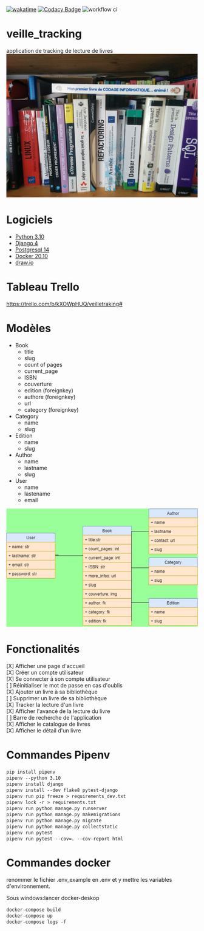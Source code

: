 [![wakatime](https://wakatime.com/badge/user/648b0556-0c0e-4e9d-b952-2bea950dabe6/project/ce91cfb1-ac21-4c0b-a1dd-dd75004877be.svg)](https://wakatime.com/badge/user/648b0556-0c0e-4e9d-b952-2bea950dabe6/project/ce91cfb1-ac21-4c0b-a1dd-dd75004877be)
[![Codacy Badge](https://app.codacy.com/project/badge/Grade/e2c07d13eb674eb88288901cba08ba52)](https://www.codacy.com/gh/jbbaillet85/veille_tracking/dashboard?utm_source=github.com\&utm_medium=referral\&utm_content=jbbaillet85/veille_tracking\&utm_campaign=Badge_Grade)
![workflow ci](https://github.com/jbbaillet85/veille_tracking/actions/workflows/django.yaml/badge.svg)

# veille\_tracking

application de tracking de lecture de livres
![livres](/static/assets/img/bibliotheque.jpg "livres")

# Logiciels

*   [Python 3.10](https://www.python.org/ "python")
*   [Django 4](https://www.djangoproject.com/ "django")
*   [Postgresql 14](https://www.postgresql.fr/ "Postgresql")
*   [Docker 20.10](https://www.docker.com/ "Docker")
*   [draw.io](https://draw-io.fr.softonic.com/ "draw.io")

# Tableau Trello

https://trello.com/b/kXOWpHUQ/veilletraking#

# Modèles

*   Book
    *   title
    *   slug
    *   count of pages
    *   current\_page
    *   ISBN
    *   couverture
    *   edition (foreignkey)
    *   authore (foreignkey)
    *   url
    *   category (foreignkey)
*   Category
    *   name
    *   slug
*   Edition
    *   name
    *   slug
*   Author
    *   name
    *   lastname
    *   slug
*   User
    *   name
    *   lastename
    *   email

![diagrame entité association](/doc/association_entity_diagram.jpg "livres")

# Fonctionalités

\[X] Afficher une page d'accueil\
\[X] Créer un compte utilisateur\
\[X] Se connecter à son compte utilisateur\
\[ ] Réinitialiser le mot de passe en cas d'oublis\
\[X] Ajouter un livre à sa bibliothèque\
\[ ] Supprimer un livre de sa bibliothèque\
\[X] Tracker la lecture d'un livre\
\[X] Afficher l'avancé de la lecture du livre\
\[ ] Barre de recherche de l'application\
\[X] Afficher le catalogue de livres\
\[X] Afficher le détail d'un livre

# Commandes Pipenv

    pip install pipenv
    pipenv --python 3.10
    pipenv install django
    pipenv install --dev flake8 pytest-django
    pipenv run pip freeze > requirements_dev.txt
    pipenv lock -r > requirements.txt
    pipenv run python manage.py runserver
    pipenv run python manage.py makemigrations
    pipenv run python manage.py migrate
    pipenv run python manage.py collectstatic
    pipenv run pytest
    pipenv run pytest --cov=. --cov-report html

# Commandes docker

renommer le fichier .env\_example en .env et y mettre les variables d'environnement.

Sous windows:lancer docker-deskop

    docker-compose build
    docker-compose up
    docker-compose logs -f
